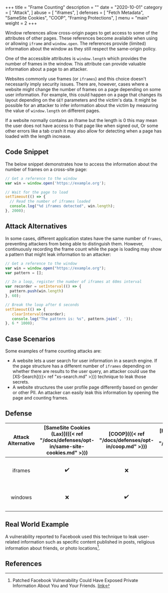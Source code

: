 +++
title = "Frame Counting"
description = ""
date = "2020-10-01"
category = [
    "Attack",
]
abuse = [
    "iframes",
]
defenses = [
    "Fetch Metadata",
    "SameSite Cookies",
    "COOP",
    "Framing Protections",
]
menu = "main"
weight = 2
+++


Window references allow cross-origin pages to get access to some of the attributes of other pages. These references become available when using or allowing `iframe` and `window.open`. The references provide (limited) information about the window as they still respect the same-origin policy.

One of the accessible attributes is `window.length` which provides the number of frames in the window. This attribute can provide valuable information about a page to an attacker.

Websites commonly use frames (or `iframes`) and this choice doesn't necessarily imply security issues. There are, however, cases where a website might change the number of frames on a page depending on some user information. For example, this could happen on a page that changes its layout depending on the `GET` parameters and the victim's data. It might be possible for an attacker to infer information about the victim by measuring the value of `window.length` on different pages.

If a website normally contains an iframe but the length is 0 this may mean the user does not have access to that page like when signed out,
Or some other errors like a tab crash it may also allow for detecting when a page has loaded with the length increase.

## Code Snippet
The below snippet demonstrates how to access the information about the number of frames on a cross-site page:
```javascript
// Get a reference to the window
var win = window.open('https://example.org');

// Wait for the page to load
setTimeout(() => {
  // Read the number of iframes loaded
  console.log("%d iframes detected", win.length);
}, 2000);
```

## Attack Alternatives

In some cases, different application states have the same number of `frames`, preventing attackers from being able to distinguish them. However, continuously recording the frame count while the page is loading may show a pattern that might leak information to an attacker:

```javascript
// Get a reference to the window
var win = window.open("https://example.org");
var pattern = [];

// In a loop, register the number of iframes at 60ms interval
var recorder = setInterval(() => {
  pattern.push(win.length)
}, 60);

// Break the loop after 6 seconds
setTimeout(() => {
   clearInterval(recorder);
   console.log("The pattern is: %s", pattern.join(', '));
}, 6 * 1000);
```

## Case Scenarios

Some examples of frame counting attacks are:

- A website lets a user search for user information in a search engine. If the page structure has a different number of `iframes` depending on whether there are results to the user query, an attacker could use the [XS-Search]({{< ref "xs-search.md" >}}) technique to leak those secrets.
- A website structures the user profile page differently based on gender or other PII. An attacker can easily leak this information by opening the page and counting frames.

## Defense

| Attack Alternative | [SameSite Cookies (Lax)]({{< ref "/docs/defenses/opt-in/same-site-cookies.md" >}}) | [COOP]({{< ref "/docs/defenses/opt-in/coop.md" >}}) | [Framing Protections]({{< ref "/docs/defenses/opt-in/xfo.md" >}}) |    [Isolation Policies]({{< ref "/docs/defenses/isolation-policies" >}})    |
| :----------------: | :--------------------------------------------------------------------------------: | :-------------------------------------------------: | :---------------------------------------------------------------: | :-------------------------------------------------------------------------: |
|      iframes       |                                         ✔️                                          |                          ❌                          |                                 ✔️                                 |  [FIP]({{< ref "/docs/defenses/isolation-policies/framing-isolation" >}})   |
|      windows       |                                         ❌                                          |                          ✔️                          |                                 ❌                                 | [NIP]({{< ref "/docs/defenses/isolation-policies/navigation-isolation" >}}) |

## Real World Example

A vulnerability reported to Facebook used this technique to leak user-related information such as specific content published in posts, religious information about friends, or photo locations[^1].

## References

[^1]: Patched Facebook Vulnerability Could Have Exposed Private Information About You and Your Friends. [link](https://www.imperva.com/blog/facebook-privacy-bug/)
